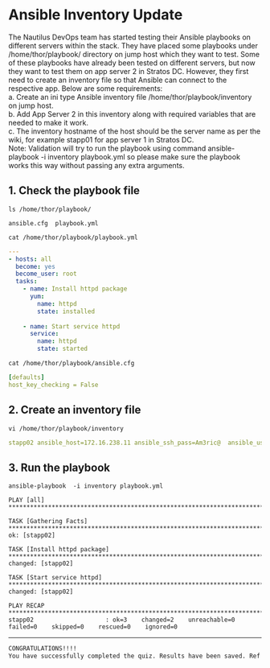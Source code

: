 # Ansible Inventory Update

The Nautilus DevOps team has started testing their Ansible playbooks on different servers within the stack. They have placed some playbooks under /home/thor/playbook/ directory on jump host which they want to test. Some of these playbooks have already been tested on different servers, but now they want to test them on app server 2 in Stratos DC. However, they first need to create an inventory file so that Ansible can connect to the respective app. Below are some requirements:  
a. Create an ini type Ansible inventory file /home/thor/playbook/inventory on jump host.  
b. Add App Server 2 in this inventory along with required variables that are needed to make it work.  
c. The inventory hostname of the host should be the server name as per the wiki, for example stapp01 for app server 1 in Stratos DC.  
Note: Validation will try to run the playbook using command ansible-playbook -i inventory playbook.yml so please make sure the playbook works this way without passing any extra arguments.  


## 1. Check the playbook file
`ls /home/thor/playbook/`  
```console
ansible.cfg  playbook.yml
```

`cat /home/thor/playbook/playbook.yml `  
```yaml
---
- hosts: all
  become: yes
  become_user: root
  tasks:
    - name: Install httpd package    
      yum: 
        name: httpd 
        state: installed
    
    - name: Start service httpd
      service:
        name: httpd
        state: started
```

`cat /home/thor/playbook/ansible.cfg`  
```yaml
[defaults]
host_key_checking = False
```


## 2. Create an inventory file
`vi /home/thor/playbook/inventory`  
```yaml
stapp02 ansible_host=172.16.238.11 ansible_ssh_pass=Am3ric@  ansible_user=steve
```


## 3. Run the playbook
`ansible-playbook  -i inventory playbook.yml`  
```ansible
PLAY [all] **********************************************************************************************************************************************************************************

TASK [Gathering Facts] **********************************************************************************************************************************************************************
ok: [stapp02]

TASK [Install httpd package] ****************************************************************************************************************************************************************
changed: [stapp02]

TASK [Start service httpd] ******************************************************************************************************************************************************************
changed: [stapp02]

PLAY RECAP **********************************************************************************************************************************************************************************
stapp02                    : ok=3    changed=2    unreachable=0    failed=0    skipped=0    rescued=0    ignored=0
```


---

```bash
CONGRATULATIONS!!!!
You have successfully completed the quiz. Results have been saved. Ref ID:631520df429c137159736a55
```
